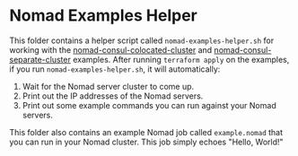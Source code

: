 # Nomad Examples Helper

This folder contains a helper script called `nomad-examples-helper.sh` for working with the 
[nomad-consul-colocated-cluster](/examples/nomad-consul-colocated-cluster) and
[nomad-consul-separate-cluster](/examples/nomad-consul-separate-cluster) examples. After running `terraform apply` on
the examples, if you run `nomad-examples-helper.sh`, it will automatically:

1. Wait for the Nomad server cluster to come up.
1. Print out the IP addresses of the Nomad servers.
1. Print out some example commands you can run against your Nomad servers.

This folder also contains an example Nomad job called `example.nomad` that you can run in your Nomad cluster. This job 
simply echoes "Hello, World!"

